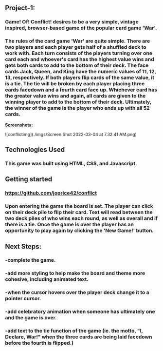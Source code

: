 ## Project-1:

### Game! Of! Conflict! desires to be a very simple, vintage inspired, browser-based game of the popular card game 'War'.

### The rules of the card game 'War' are quite simple. There are two players and each player gets half of a shuffled deck to work with. Each turn consists of the players turning over one card each and whoever's card has the highest value wins and gets both cards to add to the bottom of their deck. The face cards Jack, Queen, and King have the numeric values of 11, 12, 13, respectively. If both players flip cards of the same value, it is a tie. The tie will be broken by each player placing three cards facedown and a fourth card face up. Whichever card has the greater value wins and again, all cards are given to the winning player to add to the bottom of their deck. Ultimately, the winner of the game is the player who ends up with all 52 cards.

**Screenshots:**

![conflictimg](./imgs/Screen Shot 2022-03-04 at 7.32.41 AM.png)

## Technologies Used

### This game was built using HTML, CSS, and Javascript.

## Getting started

### https://github.com/joprice42/conflict

### Upon entering the game the board is set. The player can click on their deck pile to flip their card. Text will read between the two deck piles of who wins each round, as well as overall and if there is a tie. Once the game is over the player has an opportunity to play again by clicking the 'New Game!' button.

## Next Steps:

### -complete the game.

### -add more styling to help make the board and theme more cohesive, including animated text.

### -when the cursor hovers over the player deck change it to a pointer cursor.

### -add celebratory animation when someone has ultimately one and the game is over.

### -add text to the tie function of the game (ie. the motto, "I, Declare, War!" when the three cards are being laid facedown before the fourth is flipped.)
